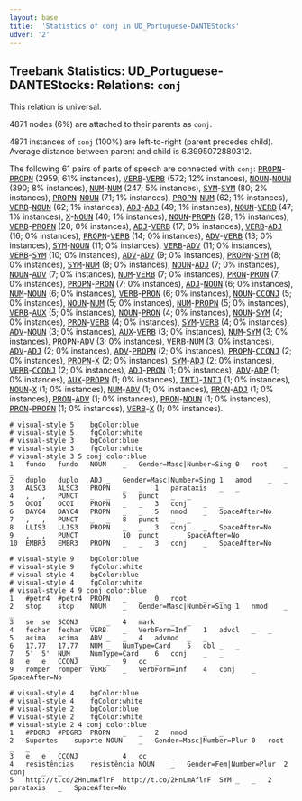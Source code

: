```yaml
---
layout: base
title:  'Statistics of conj in UD_Portuguese-DANTEStocks'
udver: '2'
---
```


## Treebank Statistics: UD_Portuguese-DANTEStocks: Relations: `conj`

This relation is universal.

4871 nodes (6%) are attached to their parents as `conj`.

4871 instances of `conj` (100%) are left-to-right (parent precedes child).
Average distance between parent and child is 6.3995072880312.

The following 61 pairs of parts of speech are connected with `conj`: <tt><a href="pt_dantestocks-pos-PROPN.html">PROPN</a></tt>-<tt><a href="pt_dantestocks-pos-PROPN.html">PROPN</a></tt> (2959; 61% instances), <tt><a href="pt_dantestocks-pos-VERB.html">VERB</a></tt>-<tt><a href="pt_dantestocks-pos-VERB.html">VERB</a></tt> (572; 12% instances), <tt><a href="pt_dantestocks-pos-NOUN.html">NOUN</a></tt>-<tt><a href="pt_dantestocks-pos-NOUN.html">NOUN</a></tt> (390; 8% instances), <tt><a href="pt_dantestocks-pos-NUM.html">NUM</a></tt>-<tt><a href="pt_dantestocks-pos-NUM.html">NUM</a></tt> (247; 5% instances), <tt><a href="pt_dantestocks-pos-SYM.html">SYM</a></tt>-<tt><a href="pt_dantestocks-pos-SYM.html">SYM</a></tt> (80; 2% instances), <tt><a href="pt_dantestocks-pos-PROPN.html">PROPN</a></tt>-<tt><a href="pt_dantestocks-pos-NOUN.html">NOUN</a></tt> (71; 1% instances), <tt><a href="pt_dantestocks-pos-PROPN.html">PROPN</a></tt>-<tt><a href="pt_dantestocks-pos-NUM.html">NUM</a></tt> (62; 1% instances), <tt><a href="pt_dantestocks-pos-VERB.html">VERB</a></tt>-<tt><a href="pt_dantestocks-pos-NOUN.html">NOUN</a></tt> (62; 1% instances), <tt><a href="pt_dantestocks-pos-ADJ.html">ADJ</a></tt>-<tt><a href="pt_dantestocks-pos-ADJ.html">ADJ</a></tt> (49; 1% instances), <tt><a href="pt_dantestocks-pos-NOUN.html">NOUN</a></tt>-<tt><a href="pt_dantestocks-pos-VERB.html">VERB</a></tt> (47; 1% instances), <tt><a href="pt_dantestocks-pos-X.html">X</a></tt>-<tt><a href="pt_dantestocks-pos-NOUN.html">NOUN</a></tt> (40; 1% instances), <tt><a href="pt_dantestocks-pos-NOUN.html">NOUN</a></tt>-<tt><a href="pt_dantestocks-pos-PROPN.html">PROPN</a></tt> (28; 1% instances), <tt><a href="pt_dantestocks-pos-VERB.html">VERB</a></tt>-<tt><a href="pt_dantestocks-pos-PROPN.html">PROPN</a></tt> (20; 0% instances), <tt><a href="pt_dantestocks-pos-ADJ.html">ADJ</a></tt>-<tt><a href="pt_dantestocks-pos-VERB.html">VERB</a></tt> (17; 0% instances), <tt><a href="pt_dantestocks-pos-VERB.html">VERB</a></tt>-<tt><a href="pt_dantestocks-pos-ADJ.html">ADJ</a></tt> (16; 0% instances), <tt><a href="pt_dantestocks-pos-PROPN.html">PROPN</a></tt>-<tt><a href="pt_dantestocks-pos-VERB.html">VERB</a></tt> (14; 0% instances), <tt><a href="pt_dantestocks-pos-ADV.html">ADV</a></tt>-<tt><a href="pt_dantestocks-pos-VERB.html">VERB</a></tt> (13; 0% instances), <tt><a href="pt_dantestocks-pos-SYM.html">SYM</a></tt>-<tt><a href="pt_dantestocks-pos-NOUN.html">NOUN</a></tt> (11; 0% instances), <tt><a href="pt_dantestocks-pos-VERB.html">VERB</a></tt>-<tt><a href="pt_dantestocks-pos-ADV.html">ADV</a></tt> (11; 0% instances), <tt><a href="pt_dantestocks-pos-VERB.html">VERB</a></tt>-<tt><a href="pt_dantestocks-pos-SYM.html">SYM</a></tt> (10; 0% instances), <tt><a href="pt_dantestocks-pos-ADV.html">ADV</a></tt>-<tt><a href="pt_dantestocks-pos-ADV.html">ADV</a></tt> (9; 0% instances), <tt><a href="pt_dantestocks-pos-PROPN.html">PROPN</a></tt>-<tt><a href="pt_dantestocks-pos-SYM.html">SYM</a></tt> (8; 0% instances), <tt><a href="pt_dantestocks-pos-SYM.html">SYM</a></tt>-<tt><a href="pt_dantestocks-pos-NUM.html">NUM</a></tt> (8; 0% instances), <tt><a href="pt_dantestocks-pos-NOUN.html">NOUN</a></tt>-<tt><a href="pt_dantestocks-pos-ADJ.html">ADJ</a></tt> (7; 0% instances), <tt><a href="pt_dantestocks-pos-NOUN.html">NOUN</a></tt>-<tt><a href="pt_dantestocks-pos-ADV.html">ADV</a></tt> (7; 0% instances), <tt><a href="pt_dantestocks-pos-NUM.html">NUM</a></tt>-<tt><a href="pt_dantestocks-pos-VERB.html">VERB</a></tt> (7; 0% instances), <tt><a href="pt_dantestocks-pos-PRON.html">PRON</a></tt>-<tt><a href="pt_dantestocks-pos-PRON.html">PRON</a></tt> (7; 0% instances), <tt><a href="pt_dantestocks-pos-PROPN.html">PROPN</a></tt>-<tt><a href="pt_dantestocks-pos-PRON.html">PRON</a></tt> (7; 0% instances), <tt><a href="pt_dantestocks-pos-ADJ.html">ADJ</a></tt>-<tt><a href="pt_dantestocks-pos-NOUN.html">NOUN</a></tt> (6; 0% instances), <tt><a href="pt_dantestocks-pos-NUM.html">NUM</a></tt>-<tt><a href="pt_dantestocks-pos-NOUN.html">NOUN</a></tt> (6; 0% instances), <tt><a href="pt_dantestocks-pos-VERB.html">VERB</a></tt>-<tt><a href="pt_dantestocks-pos-PRON.html">PRON</a></tt> (6; 0% instances), <tt><a href="pt_dantestocks-pos-NOUN.html">NOUN</a></tt>-<tt><a href="pt_dantestocks-pos-CCONJ.html">CCONJ</a></tt> (5; 0% instances), <tt><a href="pt_dantestocks-pos-NOUN.html">NOUN</a></tt>-<tt><a href="pt_dantestocks-pos-NUM.html">NUM</a></tt> (5; 0% instances), <tt><a href="pt_dantestocks-pos-NUM.html">NUM</a></tt>-<tt><a href="pt_dantestocks-pos-PROPN.html">PROPN</a></tt> (5; 0% instances), <tt><a href="pt_dantestocks-pos-VERB.html">VERB</a></tt>-<tt><a href="pt_dantestocks-pos-AUX.html">AUX</a></tt> (5; 0% instances), <tt><a href="pt_dantestocks-pos-NOUN.html">NOUN</a></tt>-<tt><a href="pt_dantestocks-pos-PRON.html">PRON</a></tt> (4; 0% instances), <tt><a href="pt_dantestocks-pos-NOUN.html">NOUN</a></tt>-<tt><a href="pt_dantestocks-pos-SYM.html">SYM</a></tt> (4; 0% instances), <tt><a href="pt_dantestocks-pos-PRON.html">PRON</a></tt>-<tt><a href="pt_dantestocks-pos-VERB.html">VERB</a></tt> (4; 0% instances), <tt><a href="pt_dantestocks-pos-SYM.html">SYM</a></tt>-<tt><a href="pt_dantestocks-pos-VERB.html">VERB</a></tt> (4; 0% instances), <tt><a href="pt_dantestocks-pos-ADV.html">ADV</a></tt>-<tt><a href="pt_dantestocks-pos-NOUN.html">NOUN</a></tt> (3; 0% instances), <tt><a href="pt_dantestocks-pos-AUX.html">AUX</a></tt>-<tt><a href="pt_dantestocks-pos-VERB.html">VERB</a></tt> (3; 0% instances), <tt><a href="pt_dantestocks-pos-NUM.html">NUM</a></tt>-<tt><a href="pt_dantestocks-pos-SYM.html">SYM</a></tt> (3; 0% instances), <tt><a href="pt_dantestocks-pos-PROPN.html">PROPN</a></tt>-<tt><a href="pt_dantestocks-pos-ADV.html">ADV</a></tt> (3; 0% instances), <tt><a href="pt_dantestocks-pos-VERB.html">VERB</a></tt>-<tt><a href="pt_dantestocks-pos-NUM.html">NUM</a></tt> (3; 0% instances), <tt><a href="pt_dantestocks-pos-ADV.html">ADV</a></tt>-<tt><a href="pt_dantestocks-pos-ADJ.html">ADJ</a></tt> (2; 0% instances), <tt><a href="pt_dantestocks-pos-ADV.html">ADV</a></tt>-<tt><a href="pt_dantestocks-pos-PROPN.html">PROPN</a></tt> (2; 0% instances), <tt><a href="pt_dantestocks-pos-PROPN.html">PROPN</a></tt>-<tt><a href="pt_dantestocks-pos-CCONJ.html">CCONJ</a></tt> (2; 0% instances), <tt><a href="pt_dantestocks-pos-PROPN.html">PROPN</a></tt>-<tt><a href="pt_dantestocks-pos-X.html">X</a></tt> (2; 0% instances), <tt><a href="pt_dantestocks-pos-SYM.html">SYM</a></tt>-<tt><a href="pt_dantestocks-pos-ADJ.html">ADJ</a></tt> (2; 0% instances), <tt><a href="pt_dantestocks-pos-VERB.html">VERB</a></tt>-<tt><a href="pt_dantestocks-pos-CCONJ.html">CCONJ</a></tt> (2; 0% instances), <tt><a href="pt_dantestocks-pos-ADJ.html">ADJ</a></tt>-<tt><a href="pt_dantestocks-pos-PRON.html">PRON</a></tt> (1; 0% instances), <tt><a href="pt_dantestocks-pos-ADV.html">ADV</a></tt>-<tt><a href="pt_dantestocks-pos-ADP.html">ADP</a></tt> (1; 0% instances), <tt><a href="pt_dantestocks-pos-AUX.html">AUX</a></tt>-<tt><a href="pt_dantestocks-pos-PROPN.html">PROPN</a></tt> (1; 0% instances), <tt><a href="pt_dantestocks-pos-INTJ.html">INTJ</a></tt>-<tt><a href="pt_dantestocks-pos-INTJ.html">INTJ</a></tt> (1; 0% instances), <tt><a href="pt_dantestocks-pos-NOUN.html">NOUN</a></tt>-<tt><a href="pt_dantestocks-pos-X.html">X</a></tt> (1; 0% instances), <tt><a href="pt_dantestocks-pos-NUM.html">NUM</a></tt>-<tt><a href="pt_dantestocks-pos-ADV.html">ADV</a></tt> (1; 0% instances), <tt><a href="pt_dantestocks-pos-PRON.html">PRON</a></tt>-<tt><a href="pt_dantestocks-pos-ADJ.html">ADJ</a></tt> (1; 0% instances), <tt><a href="pt_dantestocks-pos-PRON.html">PRON</a></tt>-<tt><a href="pt_dantestocks-pos-ADV.html">ADV</a></tt> (1; 0% instances), <tt><a href="pt_dantestocks-pos-PRON.html">PRON</a></tt>-<tt><a href="pt_dantestocks-pos-NOUN.html">NOUN</a></tt> (1; 0% instances), <tt><a href="pt_dantestocks-pos-PRON.html">PRON</a></tt>-<tt><a href="pt_dantestocks-pos-PROPN.html">PROPN</a></tt> (1; 0% instances), <tt><a href="pt_dantestocks-pos-VERB.html">VERB</a></tt>-<tt><a href="pt_dantestocks-pos-X.html">X</a></tt> (1; 0% instances).


~~~ conllu
# visual-style 5	bgColor:blue
# visual-style 5	fgColor:white
# visual-style 3	bgColor:blue
# visual-style 3	fgColor:white
# visual-style 3 5 conj	color:blue
1	fundo	fundo	NOUN	_	Gender=Masc|Number=Sing	0	root	_	_
2	duplo	duplo	ADJ	_	Gender=Masc|Number=Sing	1	amod	_	_
3	ALSC3	ALSC3	PROPN	_	_	1	parataxis	_	_
4	,	,	PUNCT	_	_	5	punct	_	_
5	OCOI	OCOI	PROPN	_	_	3	conj	_	_
6	DAYC4	DAYC4	PROPN	_	_	5	nmod	_	SpaceAfter=No
7	,	,	PUNCT	_	_	8	punct	_	_
8	LLIS3	LLIS3	PROPN	_	_	3	conj	_	SpaceAfter=No
9	,	,	PUNCT	_	_	10	punct	_	SpaceAfter=No
10	EMBR3	EMBR3	PROPN	_	_	3	conj	_	SpaceAfter=No

~~~


~~~ conllu
# visual-style 9	bgColor:blue
# visual-style 9	fgColor:white
# visual-style 4	bgColor:blue
# visual-style 4	fgColor:white
# visual-style 4 9 conj	color:blue
1	#petr4	#petr4	PROPN	_	_	0	root	_	_
2	stop	stop	NOUN	_	Gender=Masc|Number=Sing	1	nmod	_	_
3	se	se	SCONJ	_	_	4	mark	_	_
4	fechar	fechar	VERB	_	VerbForm=Inf	1	advcl	_	_
5	acima	acima	ADV	_	_	4	advmod	_	_
6	17,77	17,77	NUM	_	NumType=Card	5	obl	_	_
7	5'	5'	NUM	_	NumType=Card	6	conj	_	_
8	e	e	CCONJ	_	_	9	cc	_	_
9	romper	romper	VERB	_	VerbForm=Inf	4	conj	_	SpaceAfter=No

~~~


~~~ conllu
# visual-style 4	bgColor:blue
# visual-style 4	fgColor:white
# visual-style 2	bgColor:blue
# visual-style 2	fgColor:white
# visual-style 2 4 conj	color:blue
1	#PDGR3	#PDGR3	PROPN	_	_	2	nmod	_	_
2	Suportes	suporte	NOUN	_	Gender=Masc|Number=Plur	0	root	_	_
3	e	e	CCONJ	_	_	4	cc	_	_
4	resistências	resistência	NOUN	_	Gender=Fem|Number=Plur	2	conj	_	_
5	http://t.co/2HnLmAflrF	http://t.co/2HnLmAflrF	SYM	_	_	2	parataxis	_	SpaceAfter=No

~~~



